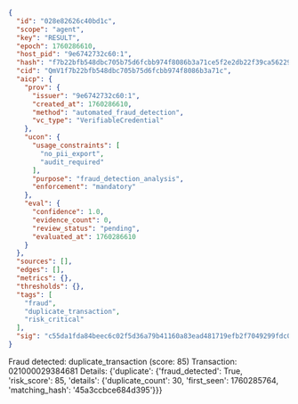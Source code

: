 ```json
{
  "id": "028e82626c40bd1c",
  "scope": "agent",
  "key": "RESULT",
  "epoch": 1760286610,
  "host_pid": "9e6742732c60:1",
  "hash": "f7b22bfb548dbc705b75d6fcbb974f8086b3a71ce5f2e2db22f39ca56229e023",
  "cid": "QmV1f7b22bfb548dbc705b75d6fcbb974f8086b3a71c",
  "aicp": {
    "prov": {
      "issuer": "9e6742732c60:1",
      "created_at": 1760286610,
      "method": "automated_fraud_detection",
      "vc_type": "VerifiableCredential"
    },
    "ucon": {
      "usage_constraints": [
        "no_pii_export",
        "audit_required"
      ],
      "purpose": "fraud_detection_analysis",
      "enforcement": "mandatory"
    },
    "eval": {
      "confidence": 1.0,
      "evidence_count": 0,
      "review_status": "pending",
      "evaluated_at": 1760286610
    }
  },
  "sources": [],
  "edges": [],
  "metrics": {},
  "thresholds": {},
  "tags": [
    "fraud",
    "duplicate_transaction",
    "risk_critical"
  ],
  "sig": "c55da1fda84beec6c02f5d36a79b41160a83ead481719efb2f7049299fdc0a2f"
}
```

Fraud detected: duplicate_transaction (score: 85)
Transaction: 021000029384681
Details: {'duplicate': {'fraud_detected': True, 'risk_score': 85, 'details': {'duplicate_count': 30, 'first_seen': 1760285764, 'matching_hash': '45a3ccbce684d395'}}}
